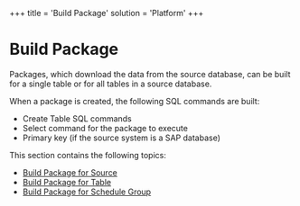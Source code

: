 +++
title = 'Build Package'
solution = 'Platform'
+++

# Build Package

Packages, which download the data from the source database, can be built
for a single table or for all tables in a source database.

When a package is created, the following SQL commands are built:

  - Create Table SQL commands
  - Select command for the package to execute
  - Primary key (if the source system is a SAP database)

This section contains the following topics:

  - [Build Package for
    Source](Register_and_Use_Sources#Build_Package_for_Source)
  - [Build Package for Table](Build_Package_for_Table)
  - [Build Package for Schedule
    Group](Build_Package_for_Schedule_Group)
